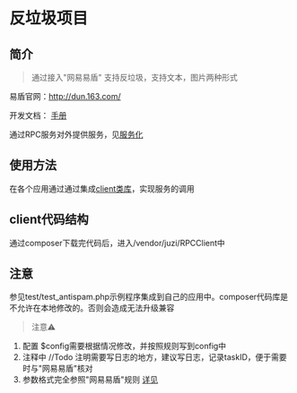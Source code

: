 # 反垃圾项目

## 简介 
> 通过接入"网易易盾" 支持反垃圾，支持文本，图片两种形式

易盾官网：http://dun.163.com/

开发文档： [手册](https://www.163yun.com/docs/product/antispam/%E6%96%B0%E6%89%8B%E6%8C%87%E5%8D%97)

通过RPC服务对外提供服务，见[服务化](/project/soa/)

## 使用方法

在各个应用通过通过集成[client类库](/project/soa/?id=client%E7%AB%AF%E4%BD%BF%E7%94%A8)，实现服务的调用

## client代码结构

通过composer下载完代码后，进入/vendor/juzi/RPCClient中

## 注意
参见test/test_antispam.php示例程序集成到自己的应用中。composer代码库是不允许在本地修改的。否则会造成无法升级兼容

> 注意⚠️

1. 配置 $config需要根据情况修改，并按照规则写到config中
1. 注释中 //Todo 注明需要写日志的地方，建议写日志，记录taskID，便于需要时与"网易易盾"核对
1. 参数格式完全参照"网易易盾"规则 [详见](https://www.163yun.com/docs/product/antispam/%E8%A7%84%E8%8C%83%E8%AF%B4%E6%98%8E)
